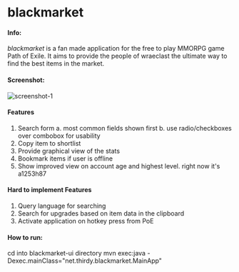 # blackmarket

#### Info:

*blackmarket* is a fan made application for the free to play MMORPG game Path of Exile. It aims to provide the people of wraeclast the ultimate way to find the best items in the market.

#### Screenshot:

![screenshot-1](https://github.com/thirdy/blackmarket/blob/master/blackmarket/srcsht-1.PNG)

#### Features

1. Search form
  a. most common fields shown first
  b. use radio/checkboxes over combobox for usability
2. Copy item to shortlist
3. Provide graphical view of the stats
4. Bookmark items if user is offline
5. Show improved view on account age and highest level. right now it's a1253h87

#### Hard to implement Features

1. Query language for searching
2. Search for upgrades based on item data in the clipboard
3. Activate application on hotkey press from PoE

#### How to run:

cd into blackmarket-ui directory
mvn exec:java -Dexec.mainClass="net.thirdy.blackmarket.MainApp"
